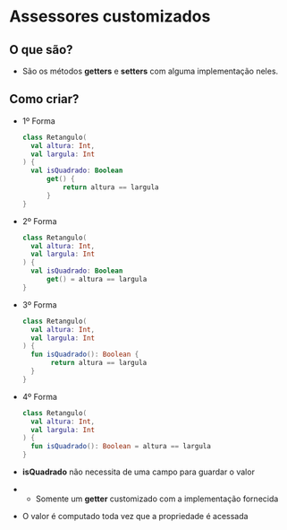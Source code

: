 # Assessores customizados

## O que são?

* São os métodos **getters** e **setters** com alguma implementação neles.

## Como criar?

* 1º Forma
  ```kotlin
  class Retangulo(
    val altura: Int,
    val largula: Int
  ) {
    val isQuadrado: Boolean
        get() {
            return altura == largula
        }
  }
  ```

* 2º Forma
  ```kotlin
  class Retangulo(
    val altura: Int,
    val largula: Int
  ) {
    val isQuadrado: Boolean
        get() = altura == largula
  }
  ```
  

* 3º Forma
  ```kotlin
  class Retangulo(
    val altura: Int,
    val largula: Int
  ) {
    fun isQuadrado(): Boolean {
         return altura == largula
    }
  }
  ```


* 4º Forma
  ```kotlin
  class Retangulo(
    val altura: Int,
    val largula: Int
  ) {
    fun isQuadrado(): Boolean = altura == largula
  }
  ```

* **isQuadrado** não necessita de uma campo para guardar o valor
* * Somente um **getter** customizado com a implementação fornecida
* O valor é computado toda vez que a propriedade é acessada
